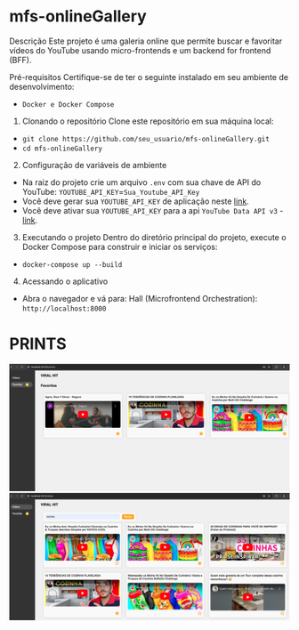 # mfs-onlineGallery
Descrição
Este projeto é uma galeria online que permite buscar e favoritar vídeos do YouTube usando micro-frontends e um backend for frontend (BFF).

Pré-requisitos
Certifique-se de ter o seguinte instalado em seu ambiente de desenvolvimento:
- `Docker e Docker Compose`

1. Clonando o repositório
Clone este repositório em sua máquina local:

- `git clone https://github.com/seu_usuario/mfs-onlineGallery.git`
- `cd mfs-onlineGallery`

2. Configuração de variáveis de ambiente
- Na raiz do projeto crie um arquivo `.env` com sua chave de API do YouTube: `YOUTUBE_API_KEY`=`Sua_Youtube_API_Key`
- Você deve gerar sua `YOUTUBE_API_KEY` de aplicação neste [link](https://developers.google.com/youtube/v3/getting-started?hl=pt-br).
- Você deve ativar sua `YOUTUBE_API_KEY` para a api `YouTube Data API v3` - [link](https://console.cloud.google.com/apis/dashboard?hl=pt-br&project=galleryonline-427916).

3. Executando o projeto
Dentro do diretório principal do projeto, execute o Docker Compose para construir e iniciar os serviços:
- `docker-compose up --build`

4. Acessando o aplicativo
- Abra o navegador e vá para: Hall (Microfrontend Orchestration): `http://localhost:8000`

# PRINTS
![Screenshot 1](./assets/Screenshot1.png)
![Screenshot 2](./assets/Screenshot2.png) 